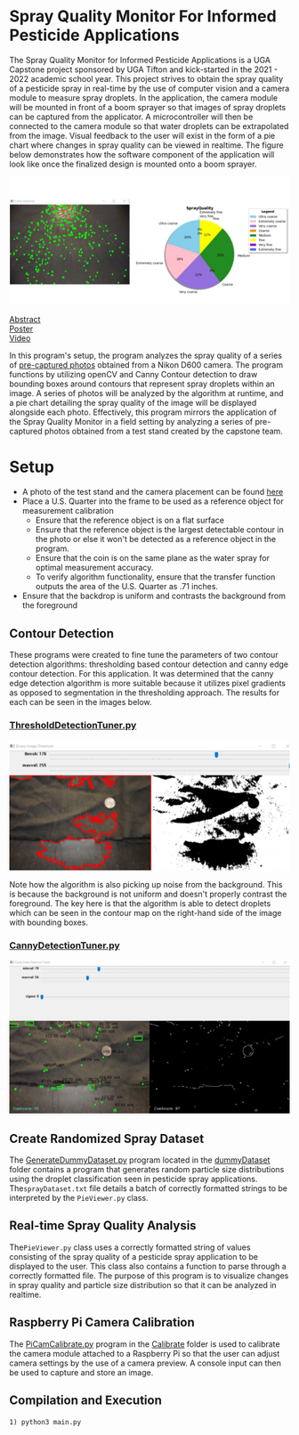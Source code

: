 # Spray Quality Monitor For Informed Pesticide Applications


The Spray Quality Monitor for Informed Pesticide Applications is a UGA Capstone project sponsored
by UGA Tifton and kick-started in the 2021 - 2022 academic school year. This project strives to
obtain the spray quality of a pesticide spray in real-time by the use of computer vision
and a camera module to measure spray droplets. In the application, the camera module will be mounted in front of
a boom sprayer so that images of spray droplets can be captured from the applicator.
A microcontroller will then be connected to the camera module so that water droplets can be
extrapolated from the image. Visual feedback to the user will exist in the form of a pie chart
where changes in spray quality can be viewed in realtime. The figure below demonstrates how the
software component of the application will look like once the finalized design is mounted 
onto a boom sprayer.

<p align="center">
    <img src="resources/other/SprayQuality.jpg">

[Abstract](./resources/other/Abstract.docx.pdf) <br>
[Poster](./resources/other/ShowcasePoster.pptx.pdf) <br>
[Video](https://youtu.be/II_L44RcShs)

In this program's setup, the program analyzes the spray quality of a series of [pre-captured
photos](./resources/testImages) obtained from a Nikon D600 camera. The program functions by
utilizing openCV and Canny Contour detection to draw bounding boxes around contours that represent
spray droplets within an image. A series of photos will be analyzed by the algorithm at runtime,
and a pie chart detailing the spray quality of the image will be displayed alongside each photo.
Effectively, this program mirrors the application of the Spray Quality Monitor in a field setting
by analyzing a series of pre-captured photos obtained from a test stand created by the capstone team.

# Setup
- A photo of the test stand and the camera placement can be found [here](./resources/other/teststandSetup.jpg)
- Place a U.S. Quarter into the frame to be used as a reference object for measurement calibration
  - Ensure that the reference object is on a flat surface
  - Ensure that the reference object is the largest detectable contour in the photo or else it won't
    be detected as a reference object in the program.
  - Ensure that the coin is on the same plane as the water spray for optimal measurement accuracy.
  - To verify algorithm functionality, ensure that the transfer function outputs the area of the U.S.
    Quarter as .71 inches.
- Ensure that the backdrop is uniform and contrasts the background from the foreground

## Contour Detection
These programs were created to fine tune the parameters of two contour detection algorithms: thresholding
based contour detection and canny edge contour detection. For this application. It was determined that the
canny edge detection algorithm is more suitable because it utilizes pixel gradients as opposed to segmentation
in the thresholding approach. The results for each can be seen in the images below.
### [ThresholdDetectionTuner.py](./contourDetection)

<p align="center">
    <img src="resources/other/ThresholdSlider.png">

Note how the algorithm is also picking up noise from the background. This is because the background is not
uniform and doesn't properly contrast the foreground. The key here is that the algorithm is able to detect
droplets which can be seen in the contour map on the right-hand side of the image with bounding boxes.

### [CannyDetectionTuner.py](./contourDetection)

<p align="center">
    <img src="resources/other/CannySlider.jpg">

## Create Randomized Spray Dataset
The [GenerateDummyDataset.py](./dummyDatasetGenerator) program located in the [dummyDataset](./dummyDataset) folder
contains a program that generates random particle size distributions using the droplet classification seen in
pesticide spray applications. The`sprayDataset.txt` file details a batch of correctly formatted strings to be
interpreted by the `PieViewer.py` class.

## Real-time Spray Quality Analysis
The`PieViewer.py` class uses a correctly formatted string of values consisting of the spray quality of a pesticide
spray application to be displayed to the user. This class also contains a function to parse through a correctly
formatted file. The purpose of this program is to visualize changes in spray quality and particle size distribution
so that it can be analyzed in realtime.

## Raspberry Pi Camera Calibration
The [PiCamCalibrate.py](./calibrate) program in the [Calibrate](./calibrate) folder is used to calibrate the camera module
attached to a Raspberry Pi so that the user can adjust camera settings by the use of a camera preview. A console
input can then be used to capture and store an image.

## Compilation and Execution
    1) python3 main.py